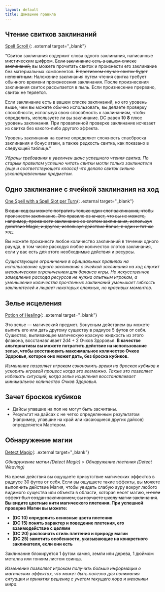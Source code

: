 ```yaml
---
layout: default
title: Домашние правила
---
```


## Чтение свитков заклинаний
[ Spell Scroll ](https://www.dndbeyond.com/magic-items/9229085-spell-scroll){: .external target="_blank"}

"Свиток заклинания содержит слова одного заклинания, написанные мистическим шифром. ~~Если заклинание есть в вашем списке заклинаний,~~ вы можете прочитать свиток и произнести его заклинание без материальных компонентов. ~~В противном случае свиток будет непонятным.~~ Наложение заклинания путем чтения свитка требует обычного времени произнесения заклинания. После произнесения заклинания свиток рассыпается в пыль. Если произнесение прервано, свиток не теряется.

Если заклинание есть в вашем списке заклинаний, но его уровень выше, чем вы можете обычно использовать, вы делаете проверку способности, используя свою способность к заклинаниям, чтобы определить, используете ли вы заклинание. DC равен ~~10~~ **8** плюс уровень заклинания. При проваленной проверке заклинание исчезает из свитка без какого-либо другого эффекта.

Уровень заклинания на свитке определяет сложность спасброска заклинания и бонус атаки, а также редкость свитка, как показано в следующей таблице."

*Убраны требования и увеличен шанс успешного чтения свитка. По старым правилам успешно читать свитки могли только заклинатели (еще и соответствующего класса) что делало свиток сильно узконаправленным предметом.*

## Одно заклинание с ячейкой заклинания на ход
[One Spell with a Spell Slot per Turn](https://www.dndbeyond.com/sources/dnd/phb-2024/spells#CastingSpells){: .external target="_blank"}

~~В один ход вы можете потратить только один слот заклинания, чтобы произнести заклинание. Это правило означает, что вы не можете, например, произнести заклинание со слотом заклинания, используя действие Magic, и другое, используя действие Bonus, в один и тот же ход.~~

Вы можете произнести любое количество заклинаний в течении одного раунда, в том числе расходуя любое количество слотов заклинания, если у вас есть для этого необходимые действия и ресурсы.

*Существующее ограничение в официальных правилах на использование одного заклинания с ячейкой заклинания на ход служит механическим ограничением для баланса игры. Но искусственное замедление расхода ресурсов не нужна опытным игрокам, а уменьшение количества прочтенных заклинаний уменьшает гибкость заклинателей и лишает некоторых сложных, но красивых моментов.*

## Зелье исцеления
[Potion of Healing](https://www.dndbeyond.com/sources/dnd/phb-2024/equipment#PotionofHealing50GP){: .external target="_blank"}

Это зелье — магический предмет. Бонусным действием вы можете выпить его или дать другому существу в радиусе 5 футов от себя. Существо, выпивающее магическую красную жидкость из этого флакона, восстанавливает 2d4 + 2 Очков Здоровья. **В качестве альтернативы вы можете потратить действие на использование зелья, чтобы восстановить максимальное количество Очков Здоровья, которое оно может дать, без броска кубиков.**

*Изменение позволяет игрокам сэкономить время на бросках кубиков и ускорить игровой процесс когда это возможно. Также это позволяет избежать ситуаций, когда зелье исцеления восстанавливает минимальное количество Очков Здоровья.*

## Зачет бросков кубиков
- Дайсы упавшие на пол не могут быть засчитаны.
- Результат на дайсах с не четко определенным результатом (например, упавшие на край или касающиеся других дайсов) определяется Мастером. 


## Обнаружение магии
[Detect Magic](https://www.dndbeyond.com/spells/2619097-detect-magic){: .external target="_blank"}

*Обнаружение магии (Detect Magic) > Обнаружение плетения (Detect Weaving)*

На время действия вы ощущаете присутствие магических эффектов в радиусе 30 футов от себя. Если вы ощущаете такие эффекты, вы можете выполнить действие Магия, чтобы увидеть слабую ауру вокруг любого видимого существа или объекта в области, которая несет магию, ~~и если эффект был создан заклинанием, вы изучаете школу магии заклинания~~. **Вы видите цветные нити магического плетения. При успешной проверке Магии вы можете:**
- **(DC 10) определить основные цвета плетения**
- **(DC 15) понять характер и поведение плетения, его взаимодействие с целями**
- **(DC 20) распознать стиль плетения и природу магии**
- **(DC 25) заметить особенности, указывающие на конкретного заклинателя, если они есть**

Заклинание блокируется 1 футом камня, земли или дерева, 1 дюймом металла или тонким листом свинца.

*Изменение позволяет игрокам получить больше информации о магических эффектах, что может быть полезно для понимания ситуации и принятия решениq с учетом текущего лора и механики мира.*